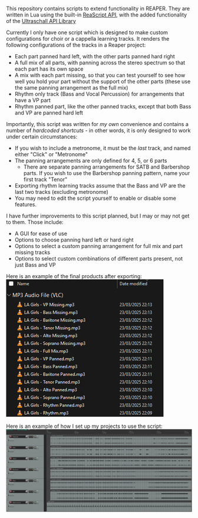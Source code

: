 This repository contains scripts to extend functionality in REAPER.
They are written in Lua using the built-in [ReaScript API](https://www.reaper.fm/sdk/reascript/reascript.php), with the added functionality of the [Ultraschall API Library](https://mespotin.uber.space/Ultraschall/US_Api_Introduction_and_Concepts.html)

Currently I only have one script which is designed to make custom configurations for choir or a cappella learning tracks. It renders the following configurations of the tracks in a Reaper project:
- Each part panned hard left, with the other parts panned hard right
- A full mix of all parts, with panning across the stereo spectrum so that each part has its own space
- A mix with each part missing, so that you can test yourself to see how well you hold your part without the support of the other parts (these use the same panning arrangement as the full mix)
- Rhythm only track (Bass and Vocal Percussion) for arrangements that have a VP part
- Rhythm panned part, like the other panned tracks, except that both Bass and VP are panned hard left

Importantly, this script was written for _my own_ convenience and contains a number of _hardcoded shortcuts_ - in other words, it is only designed to work under certain circumstances:
- If you wish to include a metronome, it must be the _last_ track, and named either "Click" or "Metronome"
- The panning arrangements are only defined for 4, 5, or 6 parts
  - There are separate panning arrangements for SATB and Barbershop parts. If you wish to use the Barbershop panning pattern, name your first track "Tenor"
- Exporting rhythm learning tracks assume that the Bass and VP are the last two tracks (excluding metronome)
- You may need to edit the script yourself to enable or disable some features. 

I have further improvements to this script planned, but I may or may not get to them. Those include:
- A GUI for ease of use
- Options to choose panning hard left or hard right
- Options to select a custom panning arrangement for full mix and part missing tracks
- Options to select custom combinations of different parts present, not just Bass and VP

Here is an example of the final products after exporting:
![image](export_example.png)

Here is an example of how I set up my projects to use the script:
![image](project_example.png)
